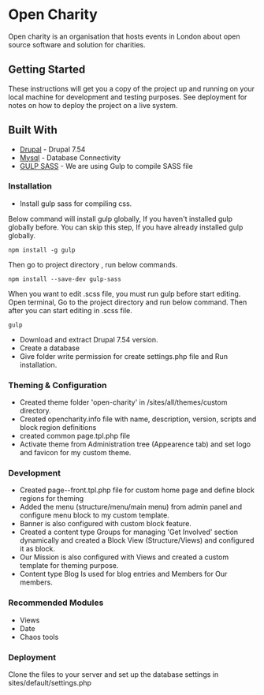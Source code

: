 # Open Charity

Open charity is an organisation that hosts events in London about open source software and solution for charities.

## Getting Started

These instructions will get you a copy of the project up and running on your local machine for development and testing purposes. See deployment for notes on how to deploy the project on a live system.

## Built With

* [Drupal](https://www.drupal.org/) - Drupal 7.54
* [Mysql](https://www.mysql.com/) - Database Connectivity
* [GULP SASS](https://www.npmjs.com/package/gulp-sass) - We are using Gulp to compile SASS file



### Installation

* Install gulp sass for compiling css.

Below command will install gulp globally, If you haven't installed gulp globally before. You can skip this step, If you have already installed gulp globally.

```
npm install -g gulp 
```

Then go to project directory , run below commands.

```
npm install --save-dev gulp-sass
```

When you want to edit .scss file, you must run gulp before start editing. Open terminal, Go to the project directory and run below command. Then after you can start editing in .scss file.

```
gulp
```


* Download and extract Drupal 7.54 version.
* Create a database 
* Give folder write permission for create settings.php file and Run installation.


### Theming & Configuration

* Created theme folder 'open-charity' in /sites/all/themes/custom directory.
* Created opencharity.info file with name, description, version, scripts and block region definitions
* created common page.tpl.php file  
* Activate theme from Administration tree (Appearence tab) and set logo and favicon for my custom theme.

### Development

* Created page--front.tpl.php file for custom home page and define block regions for theming
* Added the menu (structure/menu/main menu) from admin panel and configure menu block to my custom template.
* Banner is also configured with custom block feature.
* Created a content type Groups for managing 'Get Involved' section dynamically and created a Block View (Structure/Views) and configured it as block.
* Our Mission is also configured with Views and created a custom template for theming purpose.
* Content type Blog Is used for blog entries and Members for Our members.

### Recommended Modules

* Views
* Date
* Chaos tools


### Deployment

Clone the files to your server and set up the database settings in sites/default/settings.php 




